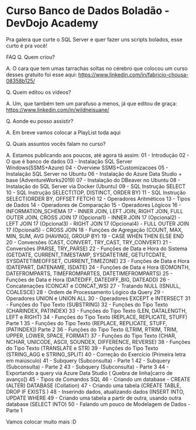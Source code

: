 # Curso Banco de Dados Boladão - DevDojo Academy
Pra galera que curte o SQL Server e quer fazer uns scripts bolados, esse curto é pra você!

FAQ
Q. Quem criou?

A. O cara que tem umas tarrachas soltas no cérebro que colocou um curso desses gratuito foi esse aqui: https://www.linkedin.com/in/fabricio-chousa-08358b125/


Q. Quem editou os vídeos?

A. Um, que também tem um parafuso a menos, já que editou de graça: https://www.linkedin.com/in/wildneisuane/


Q. Aonde eu posso assistir?

A. Em breve vamos colocar a PlayList toda aqui


Q. Quais assuntos vocês falam no curso?

A. Estamos publicando aos poucos, até agora tá assim:
  01 - Introdução
  02 - O que é banco de dados
  03 - Instalação SQL Server Windows(SSMS+Azure)
  04 - Overview SSMS+Customizacoes
  05 - Instalação SQL Server no Ubuntu
  06 - Instalação do Azure Data Studio + base (AdventureWorks2019)
  07 - Instalação do DBeaver no Ubuntu
  08 - Instalação do SQL Server via Docker (Ubuntu)
  09 - SQL Instrução SELECT
  10 - SQL Instrução SELECT(TOP, DISTINCT, ORDER BY)
  11 - SQL Instrução SELECT(ORDER BY, OFFSET FETCH)
  12 - Operadores Aritméticos
  13 - Tipos de Dados
  14 - Operadores de Comparação
  15 - Operadores Lógicos
  16 - INFORMATION_SCHEMA
  17 - INNER JOIN, LEFT JOIN, RIGHT JOIN, FULL OUTER JOIN, CROSS JOIN
  17 (Opcional1) - INNER JOIN
  17 (Opcional2) - LEFT JOIN
  17 (Opcional3) - RIGHT JOIN
  17 (Opcional4) - FULL OUTER JOIN
  17 (Opcional5) - CROSS JOIN
  18 - Funções de Agregação (COUNT, MAX, MIN, SUM, AVG [HAVING], GROUP BY)
  19 - CASE WHEN THEN ELSE END
  20 - Conversões (CAST, CONVERT, TRY_CAST, TRY_CONVERT)
  21 - Conversões (PARSE, TRY_PARSE)
  22 - Funções de Data e Hora do Sistema (GETDATE, CURRENT_TIMESTAMP, SYSDATETIME, GETUTCDATE, SYSDATETIMEOFFSET, CURRENT_TIMEZONE)
  23 - Funções de Data e Hora (DATEPART, DATENAME, ISDATE)
  24 - Funções de Data e Hora (EOMONTH, DATEFROMPARTS, TIMEFROMPARTES, DATETIMEFROMPARTS)
  25 - Funções de Data e Hora (DATEDIFF, DATEDIFF_BIG, DATEADD)
  26 - Concatenações (CONCAT e CONCAT_WS)
  27 - Tratando NULL (ISNULL, COALESCE)
  28 - Ordem de Processamento Lógico da Query
  29 - Operadores UNION e UNION ALL
  30 - Operadores EXCEPT e INTERSECT
  31 - Funções do Tipo Texto (SUBSTRING)
  32 - Funções do Tipo Texto (CHARINDEX, PATINDEX)
  33 - Funções do Tipo Texto (LEN, DATALENGTH, LEFT e RIGHT)
  34 - Funções do Tipo Texto (REPLACE, REPLICATE, STUFF) Parte 1
  35 - Funções do Tipo Texto (REPLACE, REPLICATE, STUFF, [PATINDEX]) Parte 2
  36 - Funções do Tipo Texto (LTRIM, RTRIM, TRIM, UPPER, LOWER, SPACE, FORMAT)
  37 - Funções do Tipo Texto (CHAR, NCHAR, UNICODE, ASCII, SOUNDEX, DIFFERENCE, REVERSE)
  38 - Funções do Tipo Texto (TRANSLATE e STR)
  39 - Funções do Tipo Texto (STRING_AGG e STRING_SPLIT)
  40 - Correção do Exercício (Primeira letra em maiúsculo)
  41 - Subquery (Subconsulta) - Parte 1
  42 - Subquery (Subconsulta) - Parte 2
  43 - Subquery (Subconsulta) - Parte 3
  44 - Exportando a query via Azure Data Studio ( Quebra de linha[carro de avanço])
  45 - Tipos de Comandos SQL
  46 - Criando um database - CREATE (ALTER) DATABASE (Collation)
  47 - Criando uma tabela (CREATE TABLE, DROP IF EXISTS )
  48 - Inserindo dados, atualizando dados (INSERT INTO, UPDATE WHERE
  49 - Criando uma tabela a partir de outra, usando outra database (SELECT INTO)
  50 - Falando um pouco de Modelagem de Dados - Parte 1
  
  Vamos colocar muito mais :D
  
